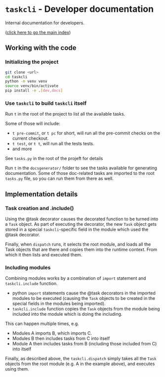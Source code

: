 # `taskcli` - Developer documentation

Internal documentation for developers.

([click here to go the main index](../README.md))

## Working with the code
### Initializing the project
```bash
git clone <url>
cd taskcli
python -m venv venv
source venv/bin/activate
pip install -e .[dev,docs]
```

### Use `taskcli` to build `taskcli` itself
Run `t` in the root of the project to list all the available tasks.


Some of those will include:
- `t pre-commit`, or `t pc` for short, will run all the pre-commit checks on the current checkout.
- `t test`, or `t t`,  will run all the tests tests.
- and more

See `tasks.py` in the root of the projeft for details

Run `t` in the `docsgenerator/` folder to see the tasks available for generating documentation.
Some of those doc-related tasks are imported to the root `tasks.py` file, so you can run them from there as well.

## Implementation details
### Task creation and .include()
Using the @task decorator causes the decorated function to be turned into a `Task` object.
As part of executing the decorator, the new `Task` object gets stored in a special `taskcli`-specific field
in the module which used the @task decorator.

Finally, when `dispatch` runs, it selects the root module, and loads all the Task objects that
are there and copies them
into the runtime context. From which it then lists and executed them.

### Including modules
Combining modules works by a combination of `import` statement and `taskcli.include` function.
- python `import` statements cause the @task decorators in the imported modules to be executed
  (causing the `Task` objects to be created in the special fields in the modules being imported).
- `taskcli.include` function copies the `Task` objects from the module being included into the
  module which is doing the including.

This can happen multiple times, e.g.
-  Modules A imports B, which imports C.
-  Modules B then includes tasks from C into itself
-  Module A then includes tasks from B (including those included from C) into itself

Finally, as described above, the `taskcli.dispatch` simply takes all the `Task` objects from the root
module (e.g. A in the example above), and executes using them.